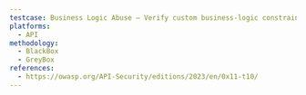 ```yaml
---
testcase: Business Logic Abuse – Verify custom business-logic constraints (quotas, workflows) cannot be bypassed through sequence or parameter manipulation
platforms: 
  - API
methodology: 
  - BlackBox
  - GreyBox
references:
  - https://owasp.org/API-Security/editions/2023/en/0x11-t10/
---
```

